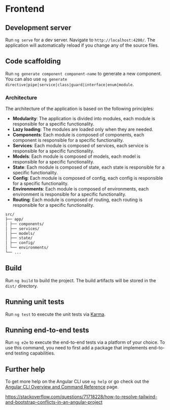 # Frontend

## Development server

Run `ng serve` for a dev server. Navigate to `http://localhost:4200/`. The application will automatically reload if you change any of the source files.

## Code scaffolding

Run `ng generate component component-name` to generate a new component. You can also use `ng generate directive|pipe|service|class|guard|interface|enum|module`.

### Architecture

The architecture of the application is based on the following principles:

- **Modularity**: The application is divided into modules, each module is responsible for a specific functionality.
- **Lazy loading**: The modules are loaded only when they are needed.
- **Components**: Each module is composed of components, each component is responsible for a specific functionality.
- **Services**: Each module is composed of services, each service is responsible for a specific functionality.
- **Models**: Each module is composed of models, each model is responsible for a specific functionality.
- **State**: Each module is composed of state, each state is responsible for a specific functionality.
- **Config**: Each module is composed of config, each config is responsible for a specific functionality.
- **Environments**: Each module is composed of environments, each environment is responsible for a specific functionality.
- **Routing**: Each module is composed of routing, each routing is responsible for a specific functionality.

```bash
src/
├── app/
│ ├── components/
│ ├── services/
│ ├── models/
│ ├── state/
│ ├── config/
│ └── environments/
└── ...
```

## Build

Run `ng build` to build the project. The build artifacts will be stored in the `dist/` directory.

## Running unit tests

Run `ng test` to execute the unit tests via [Karma](https://karma-runner.github.io).

## Running end-to-end tests

Run `ng e2e` to execute the end-to-end tests via a platform of your choice. To use this command, you need to first add a package that implements end-to-end testing capabilities.

## Further help

To get more help on the Angular CLI use `ng help` or go check out the [Angular CLI Overview and Command Reference](https://angular.io/cli) page.

https://stackoverflow.com/questions/71718228/how-to-resolve-tailwind-and-bootstrap-conflicts-in-an-angular-project
